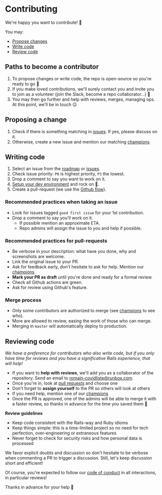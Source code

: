 # Contributing

We're happy you want to contribute! 💜

You may:

- [Propose changes](#proposing-a-change)
- [Write code](#writing-code)
- [Review code](#reviewing-code)

## Paths to become a contributor

1. To propose changes or write code, the repo is open-source so you're ready to go 🚀
1. If you make loved contributions, we'll surely contact you and invite you to join as a volunteer (join the Slack, become a repo collaborator...) 💪
1. You may then go further and help with reviews, merges, managing ops. At this point, we'll be in touch 😉

## Proposing a change

1. Check if there is something matching in [issues](https://github.com/hostolab/covidliste/issues). If yes, please discuss on it.
2. Otherwise, create a new issue and mention our matching [champions](champions.md).

## Writing code

1. Select an issue from the [roadmap](https://github.com/hostolab/covidliste/projects/1) or [issues](https://github.com/hostolab/covidliste/issues).
2. Check issue priority: `P0` is highest priority, `P3` the lowest.
3. Drop a comment to say you want to work on it.
4. [Setup your dev environment](developing.md) and rock on 🎸.
5. Create a pull-request (we use the [Github flow](https://guides.github.com/introduction/flow/)).

### Recommended practices when taking an issue

- Look for issues tagged `good first issue` for your 1st contribution.
- Drop a comment to say you'll work on it.
  - If possible mention an approximate ETA.
  - Repo admins will assign the issue to you and help if possible.

### Recommended practices for pull-requests

- Be verbose in your description: what have you done, why and screenshots are welcome.
- Link the original issue to your PR.
- Ask for feedback early, don't hesitate to ask for help. Mention our [champions](champions.md).
- **Mark your PR as draft** until you're done and ready for a formal review.
- Check all Github actions are green.
- Ask for review using Github's feature.

### Merge process

- Only some contributors are authorized to merge (see [champions](./champions.md) to see who).
- More are allowed to review, easing the work of those who can merge.
- Merging in `master` will automatically deploy to production.

## Reviewing code

_We have a preference for contributors who also write code, but if you only have time for reviews and you have a significative Rails experience, that will help!_

- If you want to **help with reviews**, we'll add you as a collaborator of the repository. Send an email to [romain-covidliste@runbox.com](mailto:romain-covidliste@runbox.com).
- Once you're in, look at [pull requests](https://github.com/hostolab/covidliste/pulls) and choose one
- Don't forget to **assign yourself** to the PR so others will look at others
- If you need help, mention one of our [champions](./champions.md)
- Once the PR is approved, one of the admins will be able to merge it with a faster review, so thanks in advance for the time you saved them 🙏

**Review guidelines**

- Keep code consistent with the Rails-way and Ruby idioms
- Keep things simple: this is a time-limited project so no need for tech perfection, over-engineering or extraneous features
- Never forget to check for security risks and how personal data is processed

We favor explicit doubts and discussion so don't hesitate to be verbose when commenting a PR to trigger a discussion. Still, let's keep discussion short and efficient!

Of course, you're expected to follow our [code of conduct](./code_of_conduct.md) in all interactions, in particular reviews!

Thanks in advance for your help 🙏